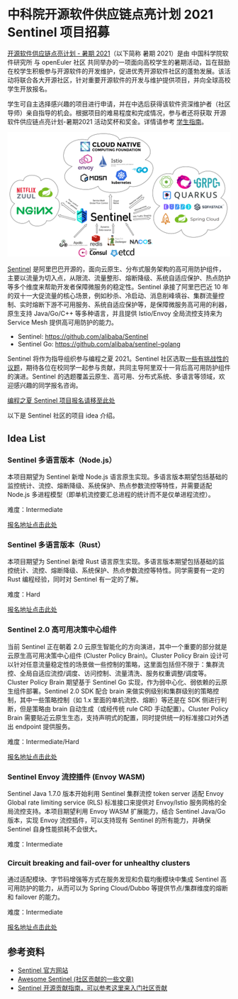 # 中科院开源软件供应链点亮计划 2021 Sentinel 项目招募

[开源软件供应链点亮计划 - 暑期 2021](https://summer.iscas.ac.cn/#/homepage)（以下简称 暑期 2021）是由 中国科学院软件研究所 与 openEuler 社区 共同举办的一项面向高校学生的暑期活动，旨在鼓励在校学生积极参与开源软件的开发维护，促进优秀开源软件社区的蓬勃发展。该活动将联合各大开源社区，针对重要开源软件的开发与维护提供项目，并向全球高校学生开放报名。

学生可自主选择感兴趣的项目进行申请，并在中选后获得该软件资深维护者（社区导师）亲自指导的机会。根据项目的难易程度和完成情况，参与者还将获取 开源软件供应链点亮计划-暑期2021 活动奖杯和奖金。详情请参考 [学生指南](https://summer.iscas.ac.cn/help/student/)。

![Sentinel opensource eco-system](img/sentinel-opensource-eco-landscape.png)

[Sentinel](https://github.com/alibaba/Sentinel) 是阿里巴巴开源的，面向云原生、分布式服务架构的高可用防护组件，主要以流量为切入点，从限流、流量整形、熔断降级、系统自适应保护、热点防护等多个维度来帮助开发者保障微服务的稳定性。Sentinel 承接了阿里巴巴近 10 年的双十一大促流量的核心场景，例如秒杀、冷启动、消息削峰填谷、集群流量控制、实时熔断下游不可用服务、系统自适应保护等，是保障微服务高可用的利器，原生支持 Java/Go/C++ 等多种语言，并且提供 Istio/Envoy 全局流控支持来为 Service Mesh 提供高可用防护的能力。

- Sentinel: https://github.com/alibaba/Sentinel
- Sentinel Go: https://github.com/alibaba/sentinel-golang

Sentinel 将作为指导组织参与编程之夏 2021。Sentinel 社区选取[一些有挑战性的议题](https://github.com/alibaba/Sentinel/issues/2228)，期待各位在校同学一起参与贡献，共同主导阿里双十一背后高可用防护组件的演进。Sentinel 的选题覆盖云原生、高可用、分布式系统、多语言等领域，欢迎感兴趣的同学报名咨询。

[编程之夏 Sentinel 项目报名请移至此处](https://summer.iscas.ac.cn/#/org/orgdetail/sentinel)

以下是 Sentinel 社区的项目 idea 介绍。

## Idea List

### Sentinel 多语言版本（Node.js）

本项目期望为 Sentinel 新增 Node.js 语言原生实现。多语言版本期望包括基础的监控统计、流控、熔断降级、系统保护、热点参数流控等特性，并需要适配 Node.js 多进程模型（即单机流控要汇总进程的统计而不是仅单进程流控）。

难度：Intermediate

[报名地址点击此处](https://summer.iscas.ac.cn/#/org/prodetail/210660638)

### Sentinel 多语言版本（Rust）

本项目期望为 Sentinel 新增 Rust 语言原生实现。多语言版本期望包括基础的监控统计、流控、熔断降级、系统保护、热点参数流控等特性。同学需要有一定的 Rust 编程经验，同时对 Sentinel 有一定的了解。

难度：Hard

[报名地址点击此处](https://summer.iscas.ac.cn/#/org/prodetail/210660637)

### Sentinel 2.0 高可用决策中心组件

当前 Sentinel 正在朝着 2.0 云原生智能化的方向演进，其中一个重要的部分就是 云原生高可用决策中心组件 (Cluster Policy Brain)。Cluster Policy Brain 设计可以针对任意流量稳定性的场景做一些控制的策略，这里面包括但不限于：集群流控、全局自适应流控/调度、访问控制、流量清洗、服务权重调整/调度等。 Cluster Policy Brain 期望基于 Sentinel Go 实现，作为弱中心化、弱依赖的云原生组件部署。Sentinel 2.0 SDK 配合 brain 来做实例级别和集群级别的策略控制，其中一些策略控制（如 1.x 里面的单机流控、熔断）等还是在 SDK 侧进行判断，但是策略由 brain 自动生成（或经传统 rule CRD 手动配置）。Cluster Policy Brain 需要贴近云原生生态，支持声明式的配置，同时提供统一的标准接口对外透出 endpoint 提供服务。

难度：Intermediate/Hard

[报名地址点击此处](https://summer.iscas.ac.cn/#/org/prodetail/210660636)

### Sentinel Envoy 流控插件 (Envoy WASM)

Sentinel Java 1.7.0 版本开始利用 Sentinel 集群流控 token server 适配 Envoy Global rate limiting service (RLS) 标准接口来提供对 Envoy/Istio 服务网格的全局流控支持。本项目期望利用 Envoy WASM 扩展能力，结合 Sentinel Java/Go 版本，实现 Envoy 流控插件，可以支持现有 Sentinel 的所有能力，并确保 Sentinel 自身性能损耗不会很大。

难度：Intermediate

### Circuit breaking and fail-over for unhealthy clusters

通过适配模块、字节码增强等方式在服务发现和负载均衡模块中集成 Sentinel 高可用防护的能力，从而可以为 Spring Cloud/Dubbo 等提供节点/集群维度的熔断和 failover 的能力。

难度：Intermediate

[报名地址点击此处](https://summer.iscas.ac.cn/#/org/prodetail/210660639)

## 参考资料

- [Sentinel 官方网站](https://sentinelguard.io/zh-cn/)
- [Awesome Sentinel (社区贡献的一些文章)](https://github.com/sentinel-group/sentinel-awesome)
- [Sentinel 开源贡献指南，可以参考这里来入门社区贡献](https://github.com/alibaba/Sentinel/issues/391)